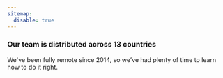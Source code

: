 ```yaml
---
sitemap:
  disable: true
---
```

### Our team is distributed across 13 countries

We've been fully remote since 2014, so we’ve had plenty of time to learn how to do it right.
